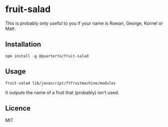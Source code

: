 fruit-salad
===========

This is probably only useful to you if your name is Rowan, George, Kornel or Matt.

Installation
------------

`npm install -g @quarterto/fruit-salad`

Usage
-----

`fruit-salad lib/javascript/ftfruitmachine/modules`

It outputs the name of a fruit that (probably) isn't used.

Licence
-------


MIT
